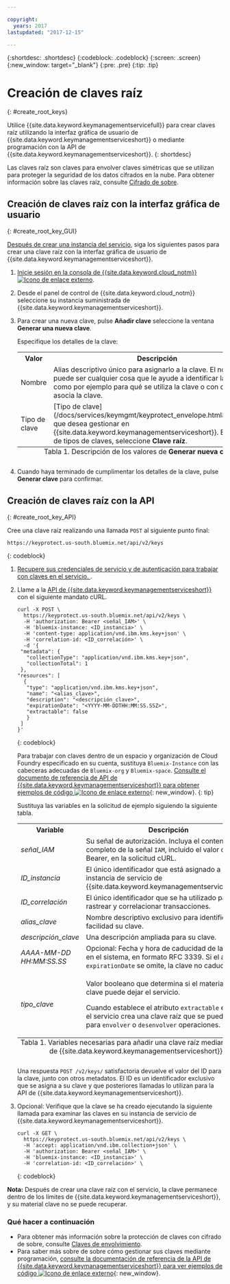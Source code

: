 ```yaml
---

copyright:
  years: 2017
lastupdated: "2017-12-15"

---
```


{:shortdesc: .shortdesc}
{:codeblock: .codeblock}
{:screen: .screen}
{:new_window: target="_blank"}
{:pre: .pre}
{:tip: .tip}

# Creación de claves raíz
{: #create_root_keys}

Utilice {{site.data.keyword.keymanagementservicefull}} para crear claves raíz utilizando la interfaz gráfica de usuario de {{site.data.keyword.keymanagementserviceshort}} o mediante programación con la API de {{site.data.keyword.keymanagementserviceshort}}.
{: shortdesc}

Las claves raíz son claves para envolver claves simétricas que se utilizan para proteger la seguridad de los datos cifrados en la nube. Para obtener información sobre las claves raíz, consulte [Cifrado de sobre](/docs/services/keymgmt/keyprotect_envelope.html). 

## Creación de claves raíz con la interfaz gráfica de usuario
{: #create_root_key_GUI}

[Después de crear una instancia del servicio](/docs/services/keymgmt/keyprotect_provision.html), siga los siguientes pasos para crear una clave raíz con la interfaz gráfica de usuario de {{site.data.keyword.keymanagementserviceshort}}. 

1. [Inicie sesión en la consola de {{site.data.keyword.cloud_notm}} ![Icono de enlace externo](../../icons/launch-glyph.svg "Icono de enlace externo")](https://console.bluemix.net/).
2. Desde el panel de control de {{site.data.keyword.cloud_notm}} seleccione su instancia suministrada de {{site.data.keyword.keymanagementserviceshort}}.
2. Para crear una nueva clave, pulse **Añadir clave** seleccione la ventana **Generar una nueva clave**. 

    Especifique los detalles de la clave:

    <table>
      <tr>
        <th>Valor</th>
        <th>Descripción</th>
      </tr>
      <tr>
        <td>Nombre</td>
        <td>Alias descriptivo único para asignarlo a la clave. El nombre puede ser cualquier cosa que le ayude a identificar la clave, como por ejemplo para qué se utiliza la clave o con quién se asocia la clave.</td>
      </tr>
      <tr>
        <td>Tipo de clave</td>
        <td>[Tipo de clave](/docs/services/keymgmt/keyprotect_envelope.html#key_types) que desea gestionar en {{site.data.keyword.keymanagementserviceshort}}. En la lista de tipos de claves, seleccione <b>Clave raíz</b>.</td>
      </tr>
      <caption style="caption-side:bottom;">Tabla 1. Descripción de los valores de <b>Generar nueva clave</b></caption>
    </table>

3. Cuando haya terminado de cumplimentar los detalles de la clave, pulse **Generar clave** para confirmar. 

## Creación de claves raíz con la API 
{: #create_root_key_API}

Cree una clave raíz realizando una llamada `POST` al siguiente punto final: 

```
https://keyprotect.us-south.bluemix.net/api/v2/keys
```
{: codeblock}

1. [Recupere sus credenciales de servicio y de autenticación para trabajar con claves en el servicio. ](/docs/services/keymgmt/keyprotect_authentication.html).

2. Llame a la [API de {{site.data.keyword.keymanagementserviceshort}}](https://console.ng.bluemix.net/apidocs/639) con el siguiente mandato cURL.

    ```cURL
    curl -X POST \
      https://keyprotect.us-south.bluemix.net/api/v2/keys \
      -H 'authorization: Bearer <señal_IAM>' \
      -H 'bluemix-instance: <ID_instancia>' \
      -H 'content-type: application/vnd.ibm.kms.key+json' \
      -H 'correlation-id: <ID_correlación>' \
      -d '{
     "metadata": {
       "collectionType": "application/vnd.ibm.kms.key+json",
       "collectionTotal": 1
     },
    "resources": [
      {
       "type": "application/vnd.ibm.kms.key+json",
       "name": "<alias_clave>",
       "description": "<descripción_clave>",
       "expirationDate": "<YYYY-MM-DDTHH:MM:SS.SSZ>",
       "extractable": false
       }
     ]
    }'
    ```
    {: codeblock}

    Para trabajar con claves dentro de un espacio y organización de Cloud Foundry especificado en su cuenta, sustituya `Bluemix-Instance` con las cabeceras adecuadas de `Bluemix-org` y `Bluemix-space`. [Consulte el documento de referencia de API de {{site.data.keyword.keymanagementserviceshort}} para obtener ejemplos de código ![Icono de enlace externo](../../icons/launch-glyph.svg "Icono de enlace externo")](https://console.ng.bluemix.net/apidocs/639){: new_window}.
    {: tip}

    Sustituya las variables en la solicitud de ejemplo siguiendo la siguiente tabla.
    <table>
      <tr>
        <th>Variable</th>
        <th>Descripción</th>
      </tr>
      <tr>
        <td><em>señal_IAM</em></td>
        <td>Su señal de autorización. Incluya el contenido completo de la señal <code>IAM</code>, incluido el valor de Bearer, en la solicitud cURL.</td>
      </tr>
      <tr>
        <td><em>ID_instancia</em></td>
        <td>El único identificador que está asignado a su instancia de servicio de {{site.data.keyword.keymanagementserviceshort}}. </td>
      </tr>
      <tr>
        <td><em>ID_correlación</em></td>
        <td>El único identificador que se ha utilizado para rastrear y correlacionar transacciones.</td>
      </tr>
      <tr>
        <td><em>alias_clave</em></td>
        <td>Nombre descriptivo exclusivo para identificar con facilidad su clave. </td>
      </tr>
      <tr>
        <td><em>descripción_clave</em></td>
        <td>Una descripción ampliada para su clave.</td>
      </tr>
      <tr>
        <td><em>AAAA-MM-DD</em><br><em>HH:MM:SS.SS</em></td>
        <td>Opcional: Fecha y hora de caducidad de la clave en el sistema, en formato RFC 3339. Si el atributo <code>expirationDate</code> se omite, la clave no caducará. </td>
      </tr>
      <tr>
        <td><em>tipo_clave</em></td>
        <td>
          <p>Valor booleano que determina si el material de clave puede dejar el servicio.</p>
          <p>Cuando establece el atributo <code>extractable</code> en <code>false</code>, el servicio crea una clave raíz que se puede utilizar para <code>envolver</code> o <code>desenvolver</code> operaciones. </p>
        </td>
      </tr>
        <caption style="caption-side:bottom;">Tabla 1. Variables necesarias para añadir una clave raíz mediante la API de {{site.data.keyword.keymanagementserviceshort}}</caption>
    </table>

    Una respuesta `POST /v2/keys/` satisfactoria devuelve el valor del ID para la clave, junto con otros metadatos. El ID es un identificador exclusivo que se asigna a su clave y que posteriores llamadas lo utilizan para la API de {{site.data.keyword.keymanagementserviceshort}}. 

3. Opcional: Verifique que la clave se ha creado ejecutando la siguiente llamada para examinar las claves en su instancia de servicio de {{site.data.keyword.keymanagementserviceshort}}. 

    ```cURL
    curl -X GET \
      https://keyprotect.us-south.bluemix.net/api/v2/keys \
      -H 'accept: application/vnd.ibm.collection+json' \
      -H 'authorization: Bearer <señal_IAM>' \
      -H 'bluemix-instance: <ID_instancia>' \
      -H 'correlation-id: <ID_correlación>' \
    ```
    {: codeblock}

**Nota:** Después de crear una clave raíz con el servicio, la clave permanece dentro de los límites de {{site.data.keyword.keymanagementserviceshort}}, y su material clave no se puede recuperar.  

### Qué hacer a continuación

- Para obtener más información sobre la protección de claves con cifrado de sobre, consulte [Claves de envolvimiento](/docs/services/keymgmt/keyprotect_wrap_keys.html). 
- Para saber más sobre de sobre cómo gestionar sus claves mediante programación, [consulte la documentación de referencia de la API de {{site.data.keyword.keymanagementserviceshort}} para ver ejemplos de código ![Icono de enlace externo](../../icons/launch-glyph.svg "Icono de enlace externo")](https://console.ng.bluemix.net/apidocs/639){: new_window}.
